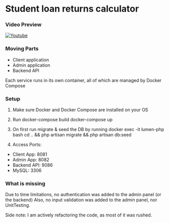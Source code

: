 # Student loan returns calculator

### Video Preview

[![Youtube](https://img.youtube.com/vi/43Dp8ZtQv8o/3.jpg)](https://www.youtube.com/watch?v=43Dp8ZtQv8o)

### Moving Parts

- Client application
- Admin application
- Backend API

Each service runs in its own container, all of which are managed by Docker Compose

### Setup

1. Make sure Docker and Docker Compose are installed on your OS
2. Run
    docker-compose build
    docker-compose up

3. On first run migrate & seed the DB by running
    docker exec -it lumen-php bash
    cd .. && php artisan migrate && php artisan db:seed

4. Access Ports:
  - Client App: 8081
  - Admin App: 8082
  - Backend API: 9086
  - MySQL: 3306

### What is missing

Due to time limitations, no authentication was added to the admin panel (or the backend)
Also, no input validation was added to the admin panel, nor UnitTesting.

Side note: I am actively refactoring the code, as most of it was rushed.
